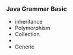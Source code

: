 <h3> Java Grammar Basic </h3>


<ul>
  <li>inheritance</li>
  <li>Polymorphism</li>
  <li>Collection<li>
  <li>Generic</li>
  <Exception<li>
</ul>
